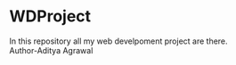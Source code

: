 # WDProject
In this repository all my web develpoment project are there.
<br>
Author-Aditya Agrawal
